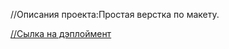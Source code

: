 //Описания проекта:Простая верстка по макету.

[//Сылка на дэплоймент](https://mraminhasanov.github.io/website1/)
